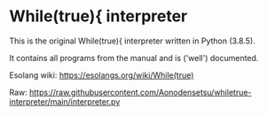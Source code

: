 # While(true){ interpreter
This is the original While(true){ interpreter written in Python (3.8.5).

It contains all programs from the manual and is ('well') documented.

Esolang wiki: https://esolangs.org/wiki/While(true)

Raw: https://raw.githubusercontent.com/Aonodensetsu/whiletrue-interpreter/main/interpreter.py

